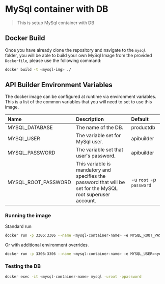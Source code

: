 # MySql container with DB
> This is setup MySql container with DB

## Docker Build
Once you have already clone the repository and navigate to the `mysql` folder, you will be able to build your own MySql Image from the provided `Dockerfile`, please use the following command:
```sh
docker build -t <mysql-img> ./
```

## API Builder Environment Variables
The docker image can be configured at runtime via environment variables. This is a list of the common variables that you will need to set to use this image.

| Name                 | Description                                         | Default                          |
|:---------------------|:----------------------------------------------------|:---------------------------------|
| MYSQL_DATABASE	| The name of the DB.		| productdb |
| MYSQL_USER         | The variable set for MySql user.    | apibuilder |
| MYSQL_PASSWORD | The variable set that user's password. |  apibuilder |
| MYSQL_ROOT_PASSWORD | This variable is mandatory and specifies the password that will be set for the MySQL root superuser account.          |-u `root` -p `password` |

### Running the image

Standard run

```sh
docker run -p 3306:3306 --name <mysql-container-name> -e MYSQL_ROOT_PASSWORD=<your-password> -d <mysql-img>
```

Or with additional environment overrides. 

```sh
docker run -p 3306:3306 --name <mysql-container-name> -e MYSQL_USER=<your-user> -e MYSQL_PASSWORD=<your-password> -d <mysql-img>
```

### Testing the DB

```sh
docker exec -it <mysql-container-name> mysql -uroot -ppassword
```
